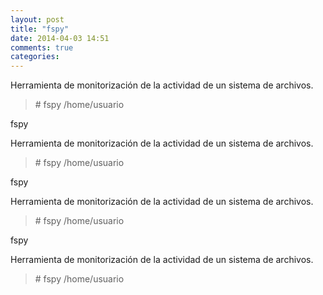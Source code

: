 ```yaml
---
layout: post
title: "fspy"
date: 2014-04-03 14:51
comments: true
categories: 
---
```

Herramienta de monitorización de la actividad de un sistema de archivos.

>\# fspy /home/usuario 

fspy

Herramienta de monitorización de la actividad de un sistema de archivos.

>\# fspy /home/usuario 

fspy

Herramienta de monitorización de la actividad de un sistema de archivos.

>\# fspy /home/usuario 

fspy

Herramienta de monitorización de la actividad de un sistema de archivos.

>\# fspy /home/usuario 

